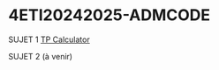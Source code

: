# 4ETI20242025-ADMCODE

SUJET 1  [TP Calculator ](SUJET_TP1_ADMCODE_20242025.MD) 


SUJET  2 (à venir)

